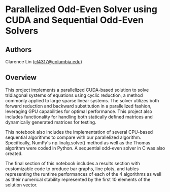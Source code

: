 # Parallelized Odd-Even Solver using CUDA and Sequential Odd-Even Solvers

## Authors
Clarence Lin (cl4317@columbia.edu)

## Overview

This project implements a parallelized CUDA-based solution to solve tridiagonal systems of equations using cyclic reduction, a method commonly applied to large sparse linear systems. The solver utilizes both forward reduction and backward substitution in a parallelized fashion, leveraging GPU capabilities for optimal performance. This project also includes functionality for handling both statically defined matrices and dynamically generated matrices for testing.

This notebook also includes the implementation of several CPU-based sequential algorithms to compare with our parallelized algorithm. Specifically, NumPy's np.linalg.solve() method as well as the Thomas algorithm were coded in Python. A sequential odd-even solver in C was also created.

The final section of this notebook includes a results section with customizable code to produce bar graphs, line plots, and tables representing the runtime performances of each of the 4 algorithms as well as their numerical stability represented by the first 10 elements of the solution vector.
